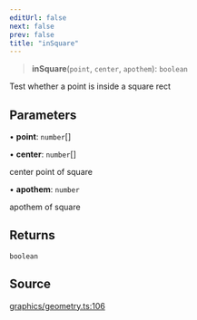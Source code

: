 ```yaml
---
editUrl: false
next: false
prev: false
title: "inSquare"
---
```


> **inSquare**(`point`, `center`, `apothem`): `boolean`

Test whether a point is inside a square rect

## Parameters

• **point**: `number`[]

• **center**: `number`[]

center point of square

• **apothem**: `number`

apothem of square

## Returns

`boolean`

## Source

[graphics/geometry.ts:106](https://github.com/dgmjs/dgmjs/blob/main/packages/core/src/graphics/geometry.ts#L106)
